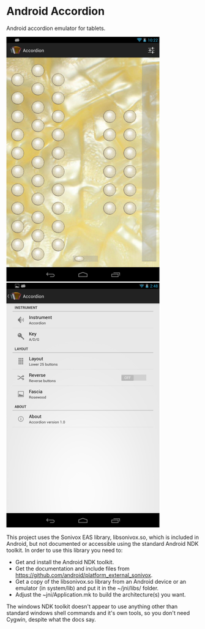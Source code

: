 Android Accordion
=================
Android accordion emulator for tablets.

![](https://github.com/billthefarmer/billthefarmer.github.io/raw/master/images/Accordion.png)
&nbsp;
![](https://github.com/billthefarmer/billthefarmer.github.io/raw/master/images/Accordion-settings.png)

This project uses the Sonivox EAS library, libsonivox.so, which is included in Android, but not documented or accessible using the standard Android NDK toolkit. In order to use this library you need to:

  * Get and install the Android NDK toolkit.
  * Get the documentation and include files from https://github.com/android/platform_external_sonivox.
  * Get a copy of the libsonivox.so library from an Android device or an emulator (in system/lib) and put it in the ~/jni/libs/<arch> folder.
  * Adjust the ~jni/Application.mk to build the architecture(s) you want.

The windows NDK toolkit doesn't appear to use anything other than standard windows shell commands and it's own tools, so you don't need Cygwin, despite what the docs say.
